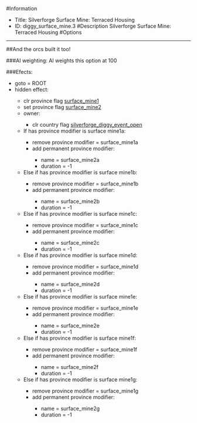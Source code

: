 #Information
 - Title: Silverforge Surface Mine: Terraced Housing
 - ID: diggy_surface_mine.3
#Description
Silverforge Surface Mine: Terraced Housing
#Options

___
##And the orcs built it too!

###AI weighting:
AI weights this option at 100


###Efects:<ul><li>goto = ROOT</li><li>hidden effect:</li><ul><li>clr province flag [surface_mine1](../flags/surface_mine1.md)</li><li>set province flag [surface_mine2](../flags/surface_mine2.md)</li><li>owner:</li><ul><li>clr country flag [silverforge_diggy_event_open](../flags/silverforge_diggy_event_open.md)</li></ul><li>If has province modifier is surface mine1a:</li><ul><li>remove province modifier = surface_mine1a</li><li>add permanent province modifier:</li><ul><li>name = surface_mine2a</li><li>duration = -1</li></ul></ul><li>Else if has province modifier is surface mine1b:</li><ul><li>remove province modifier = surface_mine1b</li><li>add permanent province modifier:</li><ul><li>name = surface_mine2b</li><li>duration = -1</li></ul></ul><li>Else if has province modifier is surface mine1c:</li><ul><li>remove province modifier = surface_mine1c</li><li>add permanent province modifier:</li><ul><li>name = surface_mine2c</li><li>duration = -1</li></ul></ul><li>Else if has province modifier is surface mine1d:</li><ul><li>remove province modifier = surface_mine1d</li><li>add permanent province modifier:</li><ul><li>name = surface_mine2d</li><li>duration = -1</li></ul></ul><li>Else if has province modifier is surface mine1e:</li><ul><li>remove province modifier = surface_mine1e</li><li>add permanent province modifier:</li><ul><li>name = surface_mine2e</li><li>duration = -1</li></ul></ul><li>Else if has province modifier is surface mine1f:</li><ul><li>remove province modifier = surface_mine1f</li><li>add permanent province modifier:</li><ul><li>name = surface_mine2f</li><li>duration = -1</li></ul></ul><li>Else if has province modifier is surface mine1g:</li><ul><li>remove province modifier = surface_mine1g</li><li>add permanent province modifier:</li><ul><li>name = surface_mine2g</li><li>duration = -1</li></ul></ul></ul></ul>

